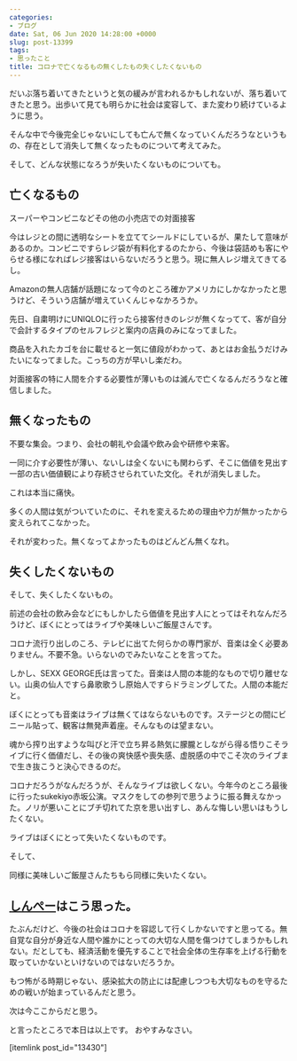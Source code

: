 ```yaml
---
categories:
- ブログ
date: Sat, 06 Jun 2020 14:28:00 +0000
slug: post-13399
tags:
- 思ったこと
title: コロナで亡くなるもの無くしたもの失くしたくないもの
---
```


だいぶ落ち着いてきたというと気の緩みが言われるかもしれないが、落ち着いてきたと思う。出歩いて見ても明らかに社会は変容して、また変わり続けているように思う。

そんな中で今後完全じゃないにしても亡んで無くなっていくんだろうなというもの、存在として消失して無くなったものについて考えてみた。

そして、どんな状態になろうが失いたくないものについても。

<h2>亡くなるもの</h2>
スーパーやコンビニなどその他の小売店での対面接客

今はレジとの間に透明なシートを立ててシールドにしているが、果たして意味があるのか。コンビニですらレジ袋が有料化するのたから、今後は袋詰めも客にやらせる様になればレジ接客はいらないだろうと思う。現に無人レジ増えてきてるし。

Amazonの無人店舗が話題になって今のところ確かアメリカにしかなかったと思うけど、そういう店舗が増えていくんじゃなかろうか。

先日、自粛明けにUNIQLOに行ったら接客付きのレジが無くなってて、客が自分で会計するタイプのセルフレジと案内の店員のみになってました。

商品を入れたカゴを台に載せると一気に値段がわかって、あとはお金払うだけみたいになってました。こっちの方が早いし楽だわ。

対面接客の特に人間を介する必要性が薄いものは滅んで亡くなるんだろうなと確信しました。


<h2>無くなったもの</h2>
不要な集会。つまり、会社の朝礼や会議や飲み会や研修や来客。

一同に介す必要性が薄い、ないしは全くないにも関わらず、そこに価値を見出す一部の古い価値観により存続させられていた文化。それが消失しました。

これは本当に痛快。

多くの人間は気がついていたのに、それを変えるための理由や力が無かったから変えられてこなかった。

それが変わった。無くなってよかったものはどんどん無くなれ。

<h2>失くしたくないもの</h2>
そして、失くしたくないもの。

前述の会社の飲み会などにもしかしたら価値を見出す人にとってはそれなんだろうけど、ぼくにとってはライブや美味しいご飯屋さんです。

コロナ流行り出しのころ、テレビに出てた何らかの専門家が、音楽は全く必要ありません。不要不急。いらないのでみたいなことを言ってた。

しかし、SEXX GEORGE氏は言ってた。音楽は人間の本能的なもので切り離せない。山奥の仙人ですら鼻歌歌うし原始人ですらドラミングしてた。人間の本能だと。

ぼくにとっても音楽はライブは無くてはならないものです。ステージとの間にビニール貼って、観客は無発声着座。そんなものは望まない。

魂から搾り出すような叫びと汗で立ち昇る熱気に朦朧としながら得る悟りこそライブに行く価値だし、その後の爽快感や喪失感、虚脱感の中でこそ次のライブまで生き抜こうと決心できるのだ。

コロナだろうがなんだろうが、そんなライブは欲しくない。今年今のところ最後に行ったsukekiyo赤坂公演。マスクをしての参列で思うように振る舞えなかった。ノリが悪いことにブチ切れてた京を思い出すし、あんな悔しい思いはもうしたくない。

ライブはぼくにとって失いたくないものです。

そして、

同様に美味しいご飯屋さんたちもら同様に失いたくない。

<h2><a href="https://twitter.com/s_s_p_y">しんぺー</a>はこう思った。</h2>

たぶんだけど、今後の社会はコロナを容認して行くしかないですと思ってる。無自覚な自分が身近な人間や誰かにとっての大切な人間を傷つけてしまうかもしれない。だとしても、経済活動を優先することで社会全体の生存率を上げる行動を取っていかないといけないのではないだろうか。

もつ怖がる時期じゃない、感染拡大の防止には配慮しつつも大切なものを守るための戦いが始まっているんだと思う。

次は今ここからだと思う。

と言ったところで本日は以上です。
おやすみなさい。

[itemlink post_id="13430"]